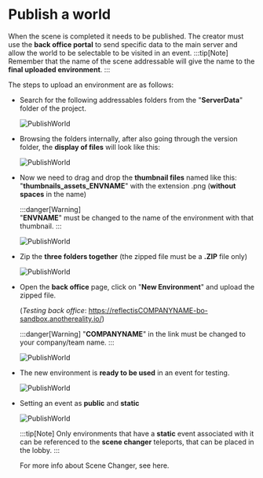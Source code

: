 ﻿---
sidebar_position: 6 
---

# Publish a world
When the scene is completed it needs to be published. The creator must use the **back office portal** to send specific data to the main server and allow the world to be selectable to be visited in an event. 
:::tip[Note] 
	Remember that the name of the scene addressable will give the name to the **final uploaded environment**.
:::

The steps to upload an environment are as follows:
- Search for the following addressables folders from the "**ServerData**" folder of the project.

	![PublishWorld](/img/publishworld_1.png)

- Browsing the folders internally, after also going through the version folder, the **display of files** will look like this:

	![PublishWorld](/img/publishworld_2.png)

- Now we need to drag and drop the **thumbnail files** named like this: "**thumbnails_assets_ENVNAME**" with the extension .png (**without spaces** in the name)

	:::danger[Warning] 			
	"**ENVNAME**" must be changed to the name of the environment with that thumbnail.
	:::

	![PublishWorld](/img/publishworld_3.png)

- Zip the **three folders together** (the zipped file must be a **.ZIP** file only)

	![PublishWorld](/img/publishworld_4.png)

- Open the **back office** page, click on "**New Environment**" and upload the zipped file.

	(*Testing back office*: https://reflectisCOMPANYNAME-bo-sandbox.anothereality.io/)

	:::danger[Warning]
	"**COMPANYNAME**" in the link must be changed to your company/team name.
	:::

	![PublishWorld](/img/publishworld_5.png)

- The new environment is **ready to be used** in an event for testing.

	![PublishWorld](/img/publishworld_6.png)

- Setting an event as **public** and **static**

	![PublishWorld](/img/publishworld_7.png)

	:::tip[Note]
	Only environments that have a **static** event associated with it can be referenced to the **scene changer** teleports, that can be placed in the lobby. 
	:::

	For more info about Scene Changer, see here.